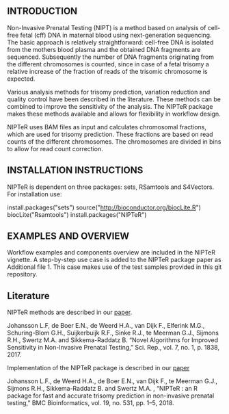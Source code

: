 INTRODUCTION
------------

Non-Invasive Prenatal Testing (NIPT) is a method based on analysis of cell-free fetal (cff) DNA in maternal blood using next-generation sequencing. The basic approach is relatively straightforward: cell-free DNA is isolated from the mothers blood plasma and the obtained DNA fragments are sequenced. Subsequently the number of DNA fragments originating from the different chromosomes is counted, since in case of a fetal trisomy a relative increase of the fraction of reads of the trisomic chromosome is expected.

Various analysis methods for trisomy prediction, variation reduction and quality control have been described in the literature. These methods can be combined to improve the sensitivity of the analysis. The NIPTeR package makes these methods available and allows for flexibility in workflow design.

NIPTeR uses BAM files as input and calculates chromosomal fractions, which are used for trisomy prediction. These fractions are based on read counts of the different chromosomes. The chromosomes are divided in bins to allow for read count correction.

INSTALLATION INSTRUCTIONS
-------------------------

NIPTeR is dependent on three packages: sets, RSamtools and S4Vectors. For installation use:

install.packages("sets") source("<http://bioconductor.org/biocLite.R>") biocLite("Rsamtools") install.packages("NIPTeR")

EXAMPLES AND OVERVIEW
---------------------

Workflow examples and components overview are included in the NIPTeR vignette.
A step-by-step use case is added to the NIPTeR package paper as Additional file 1. This case makes use of the test samples provided in this git repository.

Literature
---------------------
NIPTeR methods are described in our [paper](https://www.nature.com/articles/s41598-017-02031-5).

Johansson L.F, de Boer E.N., de Weerd H.A., van Dijk F., Elferink M.G., Schuring-Blom G.H., Suijkerbuijk R.F., Sinke R.J., te Meerman G.J., Sijmons R.H., Swertz M.A. and Sikkema-Raddatz B. “Novel Algorithms for Improved Sensitivity in Non-Invasive Prenatal Testing,” Sci. Rep., vol. 7, no. 1, p. 1838, 2017.

Implementation of the NIPTeR package is described in our [paper](https://bmcbioinformatics.biomedcentral.com/articles/10.1186/s12859-018-2557-8)

Johansson L.F., de Weerd H.A., de Boer E.N., van Dijk F., te Meerman G.J., Sijmons R.H., Sikkema-Raddatz B. and Swertz M.A. , “NIPTeR : an R package for fast and accurate trisomy prediction in non-invasive prenatal testing,” BMC Bioinformatics, vol. 19, no. 531, pp. 1–5, 2018.
